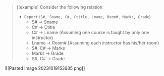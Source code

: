 >[!example] 
>Consider the following relation:
>- `Report` (`S#, Sname, C#, Ctitle, Lname, Room#, Marks, Grade`)
>	- S# → Sname
>	- C# → Ctitle
>	- C# → Lname (Assuming one course is taught by only one instructor)
>	- Lname → Room# (Assuming each instructor has his/her room)
>	- S#, C# → Marks
>	- Marks → Grade
>	- S#, C# → Grade

![[Pasted image 20231019153635.png]]